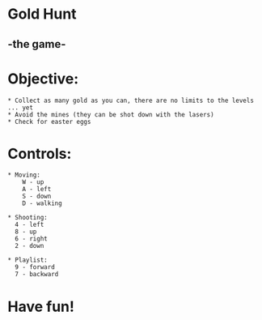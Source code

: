 
  # Gold Hunt
  ## -the game-

 # Objective:
    * Collect as many gold as you can, there are no limits to the levels ... yet
    * Avoid the mines (they can be shot down with the lasers)
    * Check for easter eggs

 # Controls:

    * Moving:
        W - up
        A - left
        S - down
        D - walking
    
    * Shooting:
      4 - left
      8 - up
      6 - right
      2 - down
    
    * Playlist:
      9 - forward
      7 - backward

 # Have fun!